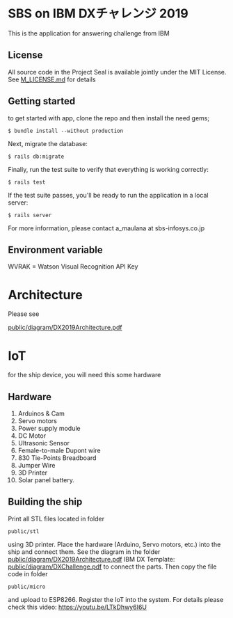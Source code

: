# SBS on IBM DXチャレンジ 2019

This is the application for answering challenge from IBM

## License

All source code in the Project Seal is available jointly under the MIT License. See [M_LICENSE.md](M_LICENSE.md) for details

## Getting started

to get started with app, clone the repo and then install the need gems;

```
$ bundle install --without production
```

Next, migrate the database:

```
$ rails db:migrate
```

Finally, run the test suite to verify that everything is working correctly:

```
$ rails test
```

If the test suite passes, you'll be ready to run the application in a local server:

```
$ rails server
```

For more information, please contact a_maulana at sbs-infosys.co.jp

## Environment variable

WVRAK = Watson Visual Recognition API Key

# Architecture
Please see

[public/diagram/DX2019Architecture.pdf](public/diagram/DX2019Architecture.pdf)


# IoT

for the ship device, you will need this some hardware


## Hardware

1. Arduinos & Cam
2. Servo motors
3. Power supply module
4. DC Motor
5. Ultrasonic Sensor
6. Female-to-male Dupont wire
7. 830 Tie-Points Breadboard
8. Jumper Wire
9. 3D Printer
10. Solar panel battery.

## Building the ship

Print all STL files located in folder
```
public/stl
```
using 3D printer.
Place the hardware (Arduino, Servo motors, etc.) into the ship and connect them.
See the diagram in the folder
[public/diagram/DX2019Architecture.pdf](public/diagram/DX2019Architecture.pdf)
IBM DX Template:
[public/diagram/DXChallenge.pdf](public/diagram/DXChalleng.pdf)
to connect the parts.
Then copy the file code in folder
```
public/micro
```
and upload to  ESP8266.
Register the IoT into the system.
For details please check this video:
https://youtu.be/LTkDhwy6I6U
